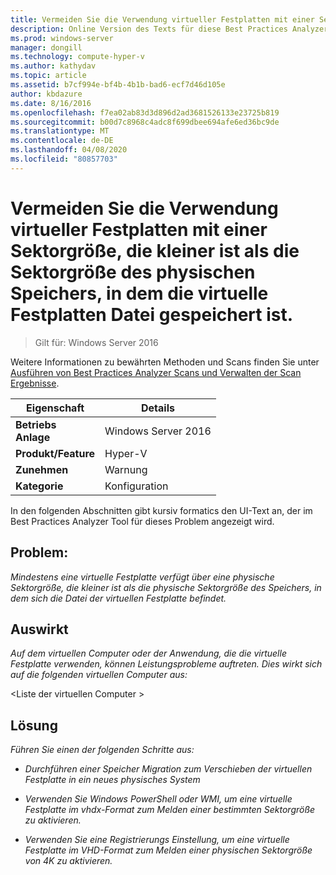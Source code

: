 ```yaml
---
title: Vermeiden Sie die Verwendung virtueller Festplatten mit einer Sektorgröße, die kleiner ist als die Sektorgröße des physischen Speichers, in dem die virtuelle Festplatten Datei gespeichert ist.
description: Online Version des Texts für diese Best Practices Analyzer Regel.
ms.prod: windows-server
manager: dongill
ms.technology: compute-hyper-v
ms.author: kathydav
ms.topic: article
ms.assetid: b7cf994e-bf4b-4b1b-bad6-ecf7d46d105e
author: kbdazure
ms.date: 8/16/2016
ms.openlocfilehash: f7ea02ab83d3d896d2ad3681526133e23725b819
ms.sourcegitcommit: b00d7c8968c4adc8f699dbee694afe6ed36bc9de
ms.translationtype: MT
ms.contentlocale: de-DE
ms.lasthandoff: 04/08/2020
ms.locfileid: "80857703"
---
```

# <a name="avoid-using-virtual-hard-disks-with-a-sector-size-less-than-the-sector-size-of-the-physical-storage-that-stores-the-virtual-hard-disk-file"></a>Vermeiden Sie die Verwendung virtueller Festplatten mit einer Sektorgröße, die kleiner ist als die Sektorgröße des physischen Speichers, in dem die virtuelle Festplatten Datei gespeichert ist.

>Gilt für: Windows Server 2016

Weitere Informationen zu bewährten Methoden und Scans finden Sie unter [Ausführen von Best Practices Analyzer Scans und Verwalten der Scan Ergebnisse](https://go.microsoft.com/fwlink/p/?LinkID=223177).  
  
|Eigenschaft|Details|  
|-|-|  
|**Betriebs** <br />**Anlage**|Windows Server 2016|  
|**Produkt/Feature**|Hyper-V|  
|**Zunehmen**|Warnung|  
|**Kategorie**|Konfiguration|  
  
In den folgenden Abschnitten gibt kursiv formatics den UI-Text an, der im Best Practices Analyzer Tool für dieses Problem angezeigt wird.  
  
## <a name="issue"></a>**Problem:**  
*Mindestens eine virtuelle Festplatte verfügt über eine physische Sektorgröße, die kleiner ist als die physische Sektorgröße des Speichers, in dem sich die Datei der virtuellen Festplatte befindet.*  
  
## <a name="impact"></a>**Auswirkt**  
*Auf dem virtuellen Computer oder der Anwendung, die die virtuelle Festplatte verwenden, können Leistungsprobleme auftreten. Dies wirkt sich auf die folgenden virtuellen Computer aus:*  
  
\<Liste der virtuellen Computer >  
  
## <a name="resolution"></a>**Lösung**  
*Führen Sie einen der folgenden Schritte aus:*  
  
-   *Durchführen einer Speicher Migration zum Verschieben der virtuellen Festplatte in ein neues physisches System*  
  
-   *Verwenden Sie Windows PowerShell oder WMI, um eine virtuelle Festplatte im vhdx-Format zum Melden einer bestimmten Sektorgröße zu aktivieren.*  
  
-   *Verwenden Sie eine Registrierungs Einstellung, um eine virtuelle Festplatte im VHD-Format zum Melden einer physischen Sektorgröße von 4K zu aktivieren.*  
  


